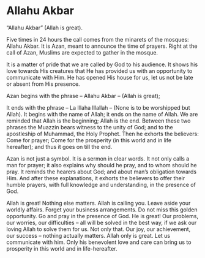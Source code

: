 Allahu Akbar
============

“Allahu Akbar” (Allah is great).

Five times in 24 hours the call comes from the minarets of the mosques:
Allahu Akbar. It is Azan, meant to announce the time of prayers. Right
at the call of Azan, Muslims are expected to gather in the mosque.

It is a matter of pride that we are called by God to his audience. It
shows his love towards His creatures that He has provided us with an
opportunity to communicate with Him. He has opened His house for us, let
us not be late or absent from His presence.

Azan begins with the phrase – Allahu Akbar – (Allah is great);

It ends with the phrase – La Illaha Illallah – (None is to be worshipped
but Allah). It begins with the name of Allah; it ends on the name of
Allah. We are reminded that Allah is the beginning; Allah is the end.
Between these two phrases the Muazzin bears witness to the unity of God;
and to the apostleship of Muhammad, the Holy Prophet. Then he exhorts
the believers: Come for prayer; Come for the prosperity (in this world
and in life hereafter); and thus it goes on till the end.

Azan is not just a symbol. It is a sermon in clear words. It not only
calls a man for prayer; it also explains why should he pray, and to whom
should he pray. It reminds the hearers about God; and about man’s
obligation towards Him. And after these explanations, it exhorts the
believers to offer their humble prayers, with full knowledge and
understanding, in the presence of God.

Allah is great! Nothing else matters. Allah is calling you. Leave aside
your worldly affairs. Forget your business arrangements. Do not miss
this golden opportunity. Go and pray in the presence of God. He is
great! Our problems, our worries, our difficulties – all will be solved
in the best way, if we ask our loving Allah to solve them for us. Not
only that. Our joy, our achievement, our success – nothing actually
matters. Allah only is great. Let us communicate with him. Only his
benevolent love and care can bring us to prosperity in this world and in
life-hereafter.


